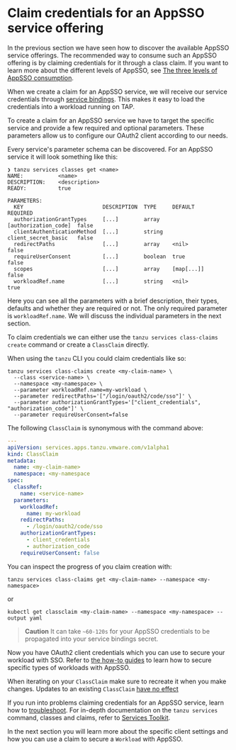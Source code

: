 # Claim credentials for an AppSSO service offering

In the previous section we have seen how to discover the available AppSSO
service offerings. The recommended way to consume such an AppSSO offering is by
claiming credentials for it through a class claim. If you want to learn more
about the different levels of AppSSO, see [The three levels of AppSSO
consumption](../concepts/app-sso-consumption.hbs.md).


When we create a claim for an AppSSO service, we will receive our service
credentials through [service bindings](https://servicebinding.io/). This makes
it easy to load the credentials into a workload running on TAP.

To create a claim for an AppSSO service we have to target the specific service
and provide a few required and optional parameters. These parameters allow us
to configure our OAuth2 client according to our needs.

Every service's parameter schema can be discovered. For an AppSSO service
it will look something like this:

```console
❯ tanzu services classes get <name>
NAME:           <name>
DESCRIPTION:    <description>
READY:          true

PARAMETERS:
  KEY                         DESCRIPTION  TYPE     DEFAULT               REQUIRED
  authorizationGrantTypes     [...]        array    [authorization_code]  false
  clientAuthenticationMethod  [...]        string   client_secret_basic   false
  redirectPaths               [...]        array    <nil>                 false
  requireUserConsent          [...]        boolean  true                  false
  scopes                      [...]        array    [map[...]]            false
  workloadRef.name            [...]        string   <nil>                 true
```

Here you can see all the parameters with a brief description, their types,
defaults and whether they are required or not. The only required parameter is
`workloadRef.name`. We will discuss the individual parameters in the next
section.

To claim credentials we can either use the `tanzu services class-claims create` command
or create a `ClassClaim` directly.

When using the `tanzu` CLI you could claim credentials like so:

```console
tanzu services class-claims create <my-claim-name> \
  --class <service-name> \
  --namespace <my-namespace> \
  --parameter workloadRef.name=my-workload \
  --parameter redirectPaths='["/login/oauth2/code/sso"]' \
  --parameter authorizationGrantTypes='["client_credentials", "authorization_code"]' \
  --parameter requireUserConsent=false
```

The following `ClassClaim` is synonymous with the command above:

```yaml
---
apiVersion: services.apps.tanzu.vmware.com/v1alpha1
kind: ClassClaim
metadata:
  name: <my-claim-name>
  namespace: <my-namespace
spec:
  classRef:
    name: <service-name>
  parameters:
    workloadRef:
      name: my-workload
    redirectPaths:
      - /login/oauth2/code/sso
    authorizationGrantTypes:
      - client_credentials
      - authorization_code
    requireUserConsent: false
```

You can inspect the progress of you claim creation with:

```console
tanzu services class-claims get <my-claim-name> --namespace <my-namespace>
```

or

```console
kubectl get classclaim <my-claim-name> --namespace <my-namespace> --output yaml
```

>**Caution** It can take `~60-120s` for your AppSSO credentials to be
>propagated into your service bindings secret.

Now you have OAuth2 client credentials which you can use to secure your
workload with SSO. Refer to [the how-to guides](../../how-to-guides/index.hbs.md)
to learn how to secure specific types of workloads with AppSSO.

When iterating on your `ClassClaim` make sure to recreate it when you make
changes. Updates to an existing `ClassClaim` [have no
effect](../../../services-toolkit/concepts/class-claim-vs-resource-claim.hbs.md#classclaim)

If you run into problems claiming credentials for an AppSSO service, learn how
to [troubleshoot](../../how-to-guides/troubleshoot.hbs.md). For in-depth
documentation on the `tanzu services` command, classes and claims, refer to
[Services Toolkit](../../../services-toolkit/about.hbs.md).

In the next section you will learn more about the specific client settings and how
you can use a claim to secure a `Workload` with AppSSO.


